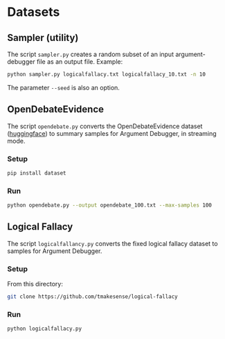 # Datasets

## Sampler (utility)

The script `sampler.py` creates a random subset of an input argument-debugger file as an output file. Example:

```bash
python sampler.py logicalfallacy.txt logicalfallacy_10.txt -n 10
```

The parameter `--seed` is also an option.

## OpenDebateEvidence

The script `opendebate.py` converts the OpenDebateEvidence dataset ([huggingface](https://huggingface.co/datasets/Yusuf5/OpenCaselist)) to summary samples for Argument Debugger, in streaming mode.

### Setup

```bash
pip install dataset
```

### Run

```bash
python opendebate.py --output opendebate_100.txt --max-samples 100
```

## Logical Fallacy

The script `logicalfallancy.py` converts the fixed logical fallacy dataset to samples for Argument Debugger.

### Setup

From this directory:
```bash
git clone https://github.com/tmakesense/logical-fallacy
```

### Run

```bash
python logicalfallacy.py
```
